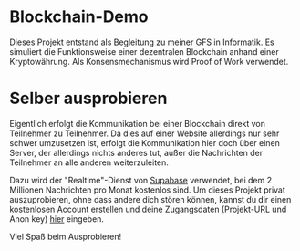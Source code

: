 # Blockchain-Demo
Dieses Projekt entstand als Begleitung zu meiner GFS in Informatik.
Es simuliert die Funktionsweise einer dezentralen Blockchain anhand einer Kryptowährung.
Als Konsensmechanismus wird Proof of Work verwendet.

# Selber ausprobieren
Eigentlich erfolgt die Kommunikation bei einer Blockchain direkt von Teilnehmer zu Teilnehmer.
Da dies auf einer Website allerdings nur sehr schwer umzusetzen ist, erfolgt die Kommunikation hier
doch über einen Server, der allerdings nichts anderes tut, außer die Nachrichten der Teilnehmer an alle
anderen weiterzuleiten.

Dazu wird der "Realtime"-Dienst von [Supabase](https://supabase.com/) verwendet, bei dem 2 Millionen 
Nachrichten pro Monat kostenlos sind. 
Um dieses Projekt privat auszuprobieren, ohne dass andere dich stören können, kannst du dir einen kostenlosen 
Account erstellen und deine Zugangsdaten (Projekt-URL und Anon key) [hier](https://xxaver.github.io/blockchain-beispiel/create) eingeben.

Viel Spaß beim Ausprobieren!